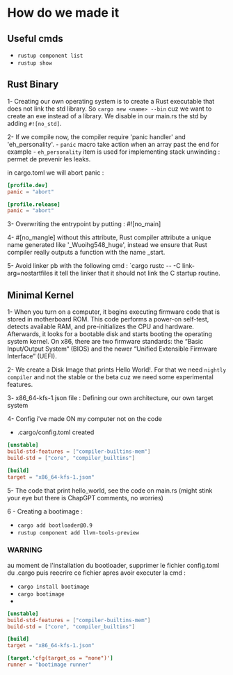 # How do we made it

## Useful cmds
- `rustup component list`
- `rustup show`


## Rust Binary
1- Creating our own operating system is to create a Rust executable that does not link the std library. So `cargo new <name> --bin` cuz we want to create an exe instead of a library. We disable in our main.rs the std by adding `#![no_std]`.

2- If we compile now, the compiler require 'panic handler' and 'eh_personality'.
    - `panic` macro take action when an array past the end for example
    - `eh_personality` item is used for implementing stack unwinding : permet de prevenir les leaks.

in cargo.toml we will abort panic :

```toml
[profile.dev]
panic = "abort"

[profile.release]
panic = "abort"
```
3- Overwriting the entrypoint by putting : #![no_main]

4- #[no_mangle] without this attribute, Rust compiler attribute a unique name generated like '_Wuoihg548_huge', instead we ensure that Rust compiler really outputs a function with the name _start.

5- Avoid linker pb with the following cmd : `cargo rustc -- -C link-arg=nostartfiles 
it tell the linker that it should not link the C startup routine.

## Minimal Kernel
1- When you turn on a computer, it begins executing firmware code that is stored in motherboard ROM. This code performs a power-on self-test, detects available RAM, and pre-initializes the CPU and hardware. Afterwards, it looks for a bootable disk and starts booting the operating system kernel. On x86, there are two firmware standards: the “Basic Input/Output System“ (BIOS) and the newer “Unified Extensible Firmware Interface” (UEFI). 

2- We create a Disk Image that prints Hello World!. For that we need `nightly compiler` and not the stable or the beta cuz we need some experimental features.

3- x86_64-kfs-1.json file : Defining our own architecture, our own target system

4- Config i've made ON my computer not on the code 
- .cargo/config.toml created
```toml
[unstable]
build-std-features = ["compiler-builtins-mem"]
build-std = ["core", "compiler_builtins"]

[build]
target = "x86_64-kfs-1.json"
```

5- The code that print hello_world, see the code on main.rs (might stink your eye but there is ChapGPT comments, no worries)

6 - Creating a bootimage : 
- `cargo add bootloader@0.9`
- `rustup component add llvm-tools-preview`

### WARNING
au moment de l'installation du bootloader, supprimer le fichier config.toml du .cargo puis reecrire ce fichier apres avoir executer la cmd : 
- `cargo install bootimage`
- `cargo bootimage`
-  

```toml
[unstable]
build-std-features = ["compiler-builtins-mem"]
build-std = ["core", "compiler_builtins"]

[build]
target = "x86_64-kfs-1.json"

[target.'cfg(target_os = "none")']
runner = "bootimage runner"
```

